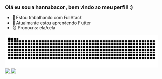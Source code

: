 ### Olá eu sou a hannabacon, bem vindo ao meu perfil! :)


- 🔭 Estou trabalhando com FullStack
- 🌱 Atualmente estou aprendendo Flutter
- 😄 Pronouns: ela/dela


<picture>
  <source media="(prefers-color-scheme: dark)" srcset="https://raw.githubusercontent.com/hannabacon/hannabacon/output/github-contribution-grid-snake-dark.svg">
  <source media="(prefers-color-scheme: light)" srcset="https://raw.githubusercontent.com/hannabacon/hannabacon/output/github-contribution-grid-snake.svg">
  <img alt="github contribution grid snake animation" src="https://raw.githubusercontent.com/hannabacon/hannabacon/output/github-contribution-grid-snake.svg">
</picture>



<div>
  <a href="https://github.com/hannabacon">
  <img height="180em" src="https://github-readme-stats.vercel.app/api?username=hannabacon&show_icons=true&theme=radical&include_all_commits=true&count_private=true"/>
  <img height="180em" src="https://github-readme-stats.vercel.app/api/top-langs/?username=hannabacon&layout=compact&langs_count=8&theme=radical"/>
<div>

